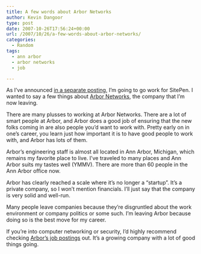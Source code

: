 ```yaml
---
title: A few words about Arbor Networks
author: Kevin Dangoor
type: post
date: 2007-10-26T17:56:24+00:00
url: /2007/10/26/a-few-words-about-arbor-networks/
categories:
  - Random
tags:
  - ann arbor
  - arbor networks
  - job

---
```

As I&#8217;ve announced [in a separate posting][1], I&#8217;m going to go work for SitePen. I wanted to say a few things about [Arbor Networks][2], the company that I&#8217;m now leaving.

There are many plusses to working at Arbor Networks. There are a lot of smart people at Arbor, and Arbor does a good job of ensuring that the new folks coming in are also people you&#8217;d want to work with. Pretty early on in one&#8217;s career, you learn just how important it is to have good people to work with, and Arbor has lots of them.

Arbor&#8217;s engineering staff is almost all located in Ann Arbor, Michigan, which remains my favorite place to live. I&#8217;ve traveled to many places and Ann Arbor suits my tastes well (YMMV). There are more than 60 people in the Ann Arbor office now.

Arbor has clearly reached a scale where it&#8217;s no longer a &#8220;startup&#8221;. It&#8217;s a private company, so I won&#8217;t mention financials. I&#8217;ll just say that the company is very solid and well-run.

Many people leave companies because they&#8217;re disgruntled about the work environment or company politics or some such. I&#8217;m leaving Arbor because doing so is the best move for my career.

If you&#8217;re into computer networking or security, I&#8217;d highly recommend checking [Arbor&#8217;s job postings][3] out. It&#8217;s a growing company with a lot of good things going.

 [1]: http://www.blueskyonmars.com/2007/10/26/going-to-work-for-sitepen/
 [2]: http://www.arbornetworks.com/
 [3]: http://www.arbornetworks.com/en/job-opportunities.html